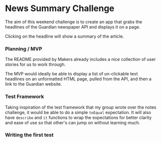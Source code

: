 # News Summary Challenge

The aim of this weekend challenge is to create an app that grabs the headlines of the Guardian newspaper API and displays it on a page.

Clicking on the headline will show a summary of the article.

### Planning / MVP

The README provided by Makers already includes a nice collection of user stories for us to work through.

The MVP would ideally be able to display a list of un-clickable text headlines on an unformatted HTML page, pulled from the API, and then a link to the Guardian website.

### Test Framework

Taking inspiration of the test framework that my group wrote over the notes challenge, it would be able to do a simple `toEqual` expectation. It will also have `describe` and `it` functions to wrap the expectations for better clarity and ease of use so that other's can jump on without learning much.

### Writing the first test
